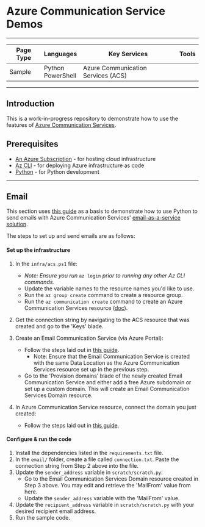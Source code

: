 # Azure Communication Service Demos

---

| Page Type | Languages              | Key Services                       | Tools |
| --------- | ---------------------- | ---------------------------------- | ----- |
| Sample    | Python <br> PowerShell | Azure Communication Services (ACS) |       |

---

## Introduction

This is a work-in-progress repository to demonstrate how to use the features of [Azure Communication Services](https://learn.microsoft.com/en-us/azure/communication-services/overview).

## Prerequisites

-   [An Azure Subscription](https://azure.microsoft.com/en-us/free/) - for hosting cloud infrastructure
-   [Az CLI](https://learn.microsoft.com/en-us/cli/azure/install-azure-cli) - for deploying Azure infrastructure as code
-   [Python](https://www.python.org/downloads/) - for Python development

---

## Email

This section uses [this guide](https://learn.microsoft.com/en-us/python/api/overview/azure/communication-email-readme?view=azure-python-preview) as a basis to demonstrate how to use Python to send emails with Azure Communication Services' [email-as-a-service solution](https://learn.microsoft.com/en-us/azure/communication-services/concepts/email/email-overview).

The steps to set up and send emails are as follows:

#### Set up the infrastructure

1. In the `infra/acs.ps1` file:

    - _Note: Ensure you run_ `az login` _prior to running any other Az CLI commands._
    - Update the variable names to the resource names you'd like to use.
    - Run the `az group create` command to create a resource group.
    - Run the `az communication create` command to create an Azure Communication Services resource ([doc](https://learn.microsoft.com/en-us/azure/communication-services/quickstarts/create-communication-resource?tabs=linux&pivots=platform-azcli)).

2. Get the connection string by navigating to the ACS resource that was created and go to the 'Keys' blade.

3. Create an Email Communication Service (via Azure Portal):

    - Follow the steps laid out in [this guide](https://learn.microsoft.com/en-us/azure/communication-services/quickstarts/email/create-email-communication-resource).
        - Note: Ensure that the Email Communication Service is created with the same Data Location as the Azure Communication Services resource set up in the previous step.
    - Go to the 'Provision domains' blade of the newly created Email Communication Service and either add a free Azure subdomain or set up a custom domain. This will create an Email Communication Services Domain resource.

4. In Azure Communication Service resource, connect the domain you just created:

    - Follow the steps laid out in [this guide](https://learn.microsoft.com/en-us/azure/communication-services/quickstarts/email/connect-email-communication-resource).

#### Configure & run the code

1. Install the dependencies listed in the `requirements.txt` file.
2. In the `email/` folder, create a file called `connection.txt`. Paste the connection string from Step 2 above into the file.
3. Update the `sender_address` variable in `scratch/scratch.py`:
    - Go to the Email Communication Services Domain resource created in Step 3 above. You may edit and retrieve the 'MailFrom' value from here.
    - Update the `sender_address` variable with the 'MailFrom' value.
4. Update the `recipient_address` variable in `scratch/scratch.py` with your desired recipient email address.
5. Run the sample code.
